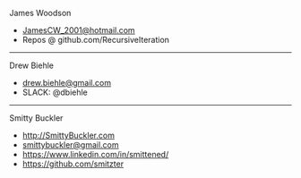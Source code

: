 James Woodson
* JamesCW_2001@hotmail.com
* Repos @ github.com/RecursiveIteration
---

Drew Biehle
* drew.biehle@gmail.com
* SLACK: @dbiehle
---

Smitty Buckler
* http://SmittyBuckler.com
* smittybuckler@gmail.com
* https://www.linkedin.com/in/smittened/
* https://github.com/smitzter



